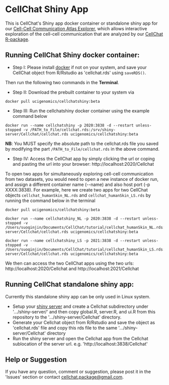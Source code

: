 # CellChat Shiny App
This is CellChat's Shiny app docker container or standalone shiny app for our [Cell-Cell Communication Atlas Explorer](http://www.cellchat.org), which allows interactive exploration of the cell-cell communication that are analyzed by our [CellChat R-package](https://github.com/sqjin/CellChat).


## Running CellChat Shiny docker container:
* Step I: Please install [docker](https://www.docker.com/) if not on your system, and save your CellChat object from R/Rstudio as 'cellchat.rds' using `saveRDS()`.
 
 Then run the following two commands in the **Terminal**. 

* Step II: Download the prebuilt container to your system via 

```docker pull ucigenomics/cellchatshiny:beta```

* Step III: Run the cellchatshiny docker container using the example command below

```
docker run --name cellchatshiny -p 2020:3838 -d --restart unless-stopped -v /PATH_to_File/cellchat.rds:/srv/shiny-server/Cellchat/cellchat.rds ucigenomics/cellchatshiny:beta
```
**NB**: You MUST specify the absolute path to the cellchat.rds file you saved by modifying the part `/PATH_to_File/cellchat.rds` in the above command.  

* Step IV: Access the CellChat app by simply clicking the url or coping and pasting the url into your browser: http://localhost:2020/Cellchat


To open two apps for simultaneously exploring cell-cell communication from two datasets, you would need to open a new instance of docker run, and assign a different container name (--name) and also host port (-p XXXX:3838). For example, here we create two apps for two CellChat objects `cellchat_humanSkin_NL.rds` and `cellchat_humanSkin_LS.rds` by running the command below in the terminal

```
docker pull ucigenomics/cellchatshiny:beta

docker run --name cellchatshiny_NL -p 2020:3838 -d --restart unless-stopped -v /Users/suoqinjin/Documents/CellChat/tutorial/cellchat_humanSkin_NL.rds:/srv/shiny-server/Cellchat/cellchat.rds ucigenomics/cellchatshiny:beta

docker run --name cellchatshiny_LS -p 2021:3838 -d --restart unless-stopped -v /Users/suoqinjin/Documents/CellChat/tutorial/cellchat_humanSkin_LS.rds:/srv/shiny-server/Cellchat/cellchat.rds ucigenomics/cellchatshiny:beta
```

We then can access the two CellChat apps using the two urls: http://localhost:2020/Cellchat and http://localhost:2021/Cellchat


## Running CellChat standalone shiny app:
Currently this standalone shiny app can be only used in Linux system. 

* Setup your [shiny server](https://rstudio.com/products/shiny/shiny-server/) and create a Cellchat subdirectory under '.../shiny-server/' and then copy global.R, server.R, and ui.R from this repository to the '.../shiny-server/Cellchat' directory. 
* Generate your Cellchat object from R/Rstudio and save the object as 'cellchat.rds' file and copy this rds file to the same '.../shiny-server/Cellchat' directory
* Run the shiny server and open the Cellchat app from the Cellchat sublocation of the server url. e.g. 'http://localhost:3838/Cellchat'


## Help or Suggestion
If you have any question, comment or suggestion, please post it in the 'Issues' section or contact cellchat.package@gmail.com.


